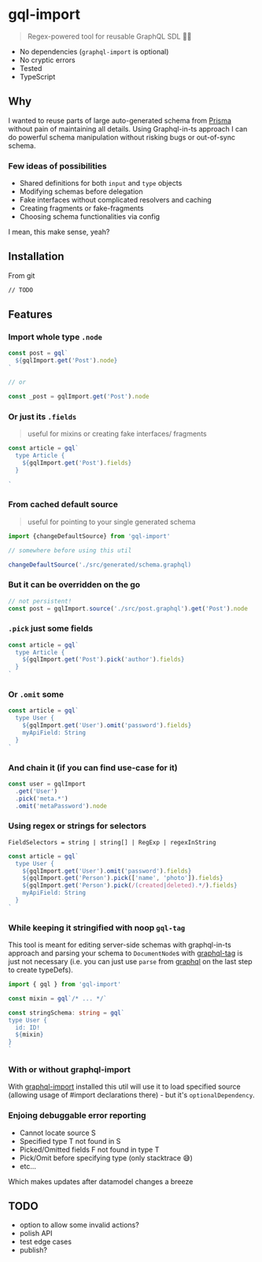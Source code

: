 # gql-impo‍rt

> Regex-powered tool for reusable GraphQL SDL 🤹‍♂️

- No dependencies (`graphql-import` is optional)
- No cryptic errors
- Tested
- TypeScript

## Why

I wanted to reuse parts of large auto-generated schema from [Prisma](https://github.com/prisma/prisma) without pain of maintaining all details. Using Graphql-in-ts approach I can do powerful schema manipulation without risking bugs or out-of-sync schema.

### Few ideas of possibilities

- Shared definitions for both `input` and `type` objects
- Modifying schemas before delegation
- Fake interfaces without complicated resolvers and caching
- Creating fragments or fake-fragments
- Choosing schema functionalities via config

I mean, this make sense, yeah?

## Installation

From git

```sh
// TODO
```

## Features

### Import whole type `.node`

```ts
const post = gql`
  ${gqlImport.get('Post').node}
`

// or

const _post = gqlImport.get('Post').node
```

### Or just its `.fields`

> useful for mixins or creating fake interfaces/ fragments

```ts
const article = gql`
  type Article {
    ${gqlImport.get('Post').fields}
  }

`
```

### From cached default source

> useful for pointing to your single generated schema

```ts
import {changeDefaultSource} from 'gql-import'

// somewhere before using this util

changeDefaultSource('./src/generated/schema.graphql)
```

### But it can be overridden on the go

```ts
// not persistent!
const post = gqlImport.source('./src/post.graphql').get('Post').node
```

### `.pick` just some fields

```ts
const article = gql`
  type Article {
    ${gqlImport.get('Post').pick('author').fields}
  }
`
```

### Or `.omit` some

```ts
const article = gql`
  type User {
    ${gqlImport.get('User').omit('password').fields}
    myApiField: String
  }
`
```

### And chain it (if you can find use-case for it)

```ts
const user = gqlImport
  .get('User')
  .pick('meta.*')
  .omit('metaPassword').node
```

### Using regex or strings for selectors

`FieldSelectors = string | string[] | RegExp | regexInString`

```ts
const article = gql`
  type User {
    ${gqlImport.get('User').omit('password').fields}
    ${gqlImport.get('Person').pick(['name', 'photo']).fields}
    ${gqlImport.get('Person').pick(/(created|deleted).*/).fields}
    myApiField: String
  }
`
```

### While keeping it stringified with noop `gql-tag`

This tool is meant for editing server-side schemas with graphql-in-ts approach and parsing your schema to `DocumentNode`s with [graphql-tag](https://github.com/apollographql/graphql-tag) is just not necessary (i.e. you can just use `parse` from [graphql](https://github.com/graphql/graphql-js) on the last step to create typeDefs).

```ts
import { gql } from 'gql-import'

const mixin = gql`/* ... */`

const stringSchema: string = gql`
type User {
  id: ID!
  ${mixin}
}
`
```

### With or without graphql-import

With [graphql-import](https://github.com/prisma/graphql-import) installed this util will use it to load specified source (allowing usage of #import declarations there) - but it's `optionalDependency`.

### Enjoing debuggable error reporting

- Cannot locate source S
- Specified type T not found in S
- Picked/Omitted fields F not found in type T
- Pick/Omit before specifying type (only stacktrace 😅)
- etc...

Which makes updates after datamodel changes a breeze

## TODO

- option to allow some invalid actions?
- polish API
- test edge cases
- publish?
